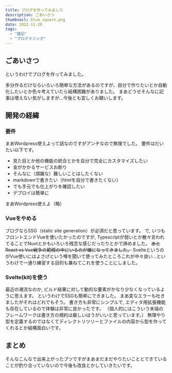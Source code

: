 ```yaml
---
title: ブログを作ってみました
description: ごあいさつ
thumbnail: blue_square.png
date: 2022-11-20
tags:
  - "雑記"
  - "プログラミング"
---
```


## ごあいさつ

というわけでブログを作ってみました。

多分作るだけならいろいろ簡単な方法があるのですが、自分で作りたいとか自動化したいとか色々考えていたら結構困難がありました。
まあどうせそんなに記事は増えない気がしますが...今後とも宜しくお願いします。

## 開発の経緯

### 要件

まあWordpress使えよって話なのですがアンチなので無理でした。
要件はだいたい以下です。

- 見た目とか他の機能の統合とかを自分で完全にカスタマイズしたい
- 金がかかるサービスお断り
- そんなに（煩雑な）難しいことはしたくない
- markdownで書きたい（htmlを自分で書きたくない）
- でも手元でも仕上がりを確認したい
- デプロイは簡単に

まあWordpress使えよ（略）

### Vueをやめる

ブログならSSG（static site generation）が必須だと思っています。
で, いつもフロントエンドVueを使いたかったのですが, Typescriptが弱いとか散々言われてることでNuxtとかもいろいろ残念な感じだったりとかで諦めました。
~~あとReact vs Vue戦争の範疇の中にいるのが嫌になってきました。~~
SvelteというのがVue使いにはよさげという噂を聞いて使ってみたところこれが中々良い...というわけで一通り練習する目的も兼ねてこれを使うことにしました。

### Svelte(kit)を使う

最近の潮流なのか, ビルド結果に対して動的な要素がかなり少なくなっているように思えます。
というわけでSSGも簡単にできました。
まあ変なエラーも吐きましたがそれはどれでもそう。
書き方も非常にシンプルで, エディタ用拡張機能も存在しているので体験は非常に良かったです。
（個人的にはこういう末端のフレームワークは書き方の規約は厳しいほうがいいと思っています。）
無理やり型を定義するのではなくてディレクトリツリーとファイルの内容から型を作ってくれるとか結構面白いです。

## まとめ

そんなこんなで出来上がったブツですがまあまだまだやりたいこととできていることが釣り合っていないので今後も改良とかしていきたいです。

